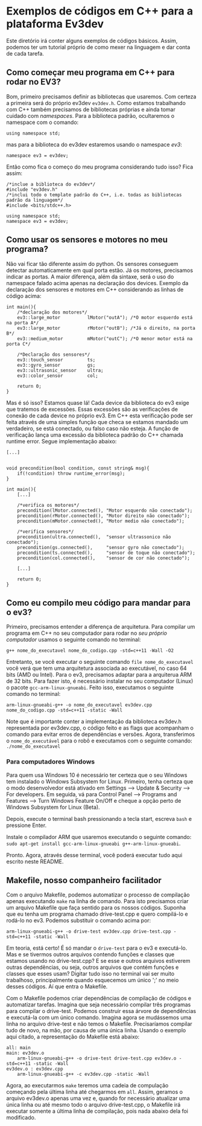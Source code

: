 # Exemplos de códigos em C++ para a plataforma Ev3dev
Este diretório irá conter alguns exemplos de códigos básicos. Assim, podemos ter um tutorial próprio de como mexer na linguagem e dar conta de cada tarefa.

## Como começar meu programa em C++ para rodar no EV3?
Bom, primeiro precisamos definir as bibliotecas que usaremos. Com certeza a primeira será do próprio ev3dev ```ev3dev.h```. Como estamos trabalhando com C++ também precisamos de bibliotecas próprias e ainda tomar cuidado com *namespaces*. Para a biblioteca padrão, ocultaremos o namespace com o comando:

```using namespace std;```

mas para a biblioteca do ev3dev estaremos usando o namespace *ev3*:

```namespace ev3 = ev3dev;```

Então como fica o começo do meu programa considerando tudo isso? Fica assim:

```
/*inclue a biblioteca do ev3dev*/
#include "ev3dev.h"
/*inclui todo o template padrão do C++, i.e. todas as bibliotecas padrão da linguagem*/
#include <bits/stdc++.h> 

using namespace std;
namespace ev3 = ev3dev;
```

## Como usar os sensores e motores no meu programa?
Não vai ficar tão diferente assim do python. Os sensores conseguem detectar automaticamente em qual porta estão. Já os motores, precisamos indicar as portas. A maior diferença, além da sintaxe, será o uso do namespace falado acima apenas na declaração dos devices.
Exemplo da declaração dos sensores e motores em C++ considerando as linhas de código acima:
```
int main(){
    /*declaração dos motores*/
    ev3::large_motor          lMotor("outA"); /*O motor esquerdo está na porta A*/
    ev3::large_motor          rMotor("outB"); /*Já o direito, na porta B*/
    ev3::medium_motor         mMotor("outC"); /*O menor motor está na porta C*/
    
    /*Declaração dos sensores*/
    ev3::touch_sensor         ts;
    ev3::gyro_sensor          gs;
    ev3::ultrasonic_sensor    ultra;
    ev3::color_sensor         col;
    
    return 0;
}
```

Mas é só isso? Estamos quase lá! Cada device da biblioteca do ev3 exige que tratemos de excessões. Essas excessões são as verificações de conexão de cada device no próprio ev3. Em C++ esta verificação pode ser feita através de uma simples função que checa se estamos mandado um verdadeiro, se está conectado, ou falso caso não esteja. A função de verificação lança uma excessão da biblioteca padrão do C++ chamada runtime error. Segue implementação abaixo:

```
[...]


void precondition(bool condition, const string& msg){
    if(!condition) throw runtime_error(msg);
}

int main(){
    [...]
    
    /*verifica os motores*/
    precondition(lMotor.connected(), "Motor esquerdo não conectado");
    precondition(rMotor.connected(), "Motor direito não conectado");
    precondition(mMotor.connected(), "Motor medio não conectado");
    
    /*verifica sensores*/
    precondition(ultra.connected(),  "sensor ultrassonico não conectado");
    precondition(gs.connected(),     "sensor gyro não conectado");
    precondition(ts.connected(),     "sensor de toque não conectado");
    precondition(col.connected(),    "sensor de cor não conectado");
    
    [...]
    
    return 0;
}
```

## Como eu compilo meu código para mandar para o ev3?
Primeiro, precisamos entender a diferença de arquitetura. Para compilar um programa em C++ no seu computador para rodar no *seu próprio computador* usamos o seguinte comando no terminal:

```
g++ nome_do_executavel nome_do_codigo.cpp -std=c++11 -Wall -O2
```

Entretanto, se você executar o seguinte comando ```file nome_do_executavel``` você verá que tem uma arquitetura associada ao executável, no caso 64 bits (AMD ou Intel). Para o ev3, precisamos adaptar para a arquiterua ARM de 32 bits. Para fazer isto, é necessário instalar no seu computador (Linux) o pacote ```gcc-arm-linux-gnueabi```. Feito isso, executamos o seguinte comando no terminal:

```
arm-linux-gnueabi-g++ -o nome_do_executavel ev3dev.cpp nome_do_codigo.cpp -std=c++11 -static -Wall
```

Note que é importante conter a implementação da biblioteca ev3dev.h representada por ev3dev.cpp, o código feito e as flags que acompanham o comando para evitar erros de dependências e versões. Agora, transferimos o ```nome_do_executável``` para o robô e executamos com o seguinte comando: ```./nome_do_executavel```

### Para computadores Windows
Para quem usa Windows 10 é necessário ter certeza que o seu Windows tem instalado o Windows Subsystem for Linux. Primeiro, tenha certeza que o modo desenvolvedor está ativado em Settings --> Update & Security --> For developers. Em seguida, vá para Control Panel --> Programs and Features --> Turn Windows Feature On/Off e cheque a opção perto de Windows Subsystem for Linux (Beta).

Depois, execute o terminal bash pressionando a tecla start, escreva `bash` e pressione Enter.

Instale o compilador ARM que usaremos executando o seguinte comando: `sudo apt-get install gcc-arm-linux-gnueabi g++-arm-linux-gnueabi`.

Pronto. Agora, através desse terminal, você poderá executar tudo aqui escrito neste README.
## Makefile, nosso companheiro facilitador 
Com o arquivo Makefile, podemos automatizar o processo de compilação apenas executando ```make``` na linha de comando. Para isto precisamos criar um arquivo Makefile que faça sentido para os nossos códigos. Suponha que eu tenha um programa chamado drive-test.cpp e quero compilá-lo e rodá-lo no ev3. Podemos substituir o comando acima por:

```
arm-linux-gnueabi-g++ -o drive-test ev3dev.cpp drive-test.cpp -std=c++11 -static -Wall
```

Em teoria, está certo! É só mandar o ```drive-test``` para o ev3 e executá-lo. Mas e se tivermos outros arquivos contendo funções e classes que estamos usando no drive-test.cpp? E se esse e outros arquivos estiverem outras dependências, ou seja, outros arquivos que contém funções e classes que esses usam? Digitar tudo isso no terminal vai ser muito trabalhoso, principalmente quando esquecemos um único ';' no meio desses códigos. Aí que entra o Makefile. 

Com o Makefile podemos criar dependências de compilação de códigos e automatizar tarefas. Imagina que seja necessário compilar três programas para compilar o drive-test. Podemos construir essa árvore de dependências e executá-la com um único comando. Imagina agora se mudássemos uma linha no arquivo drive-test e não temos o Makefile. Precisaríamos compilar tudo de novo, na mão, por causa de uma única linha. Usando o exemplo aqui citado, a representação do Makefile está abaixo:

```
all: main
main: ev3dev.o
    arm-linux-gnueabi-g++ -o drive-test drive-test.cpp ev3dev.o -std=c++11 -static -Wall
ev3dev.o : ev3dev.cpp
    arm-linux-gnueabi-g++ -c ev3dev.cpp -static -Wall
```

Agora, ao executarmos ```make``` teremos uma cadeia de compulação começando pela última linha até chegarmos em ```all```. Assim, geramos o arquivo ev3dev.o apenas uma vez e, quando for necessário atualizar uma única linha ou até mesmo todo o arquivo drive-test.cpp, o Makefile irá executar somente a última linha de compilação, pois nada abaixo dela foi modificado.
